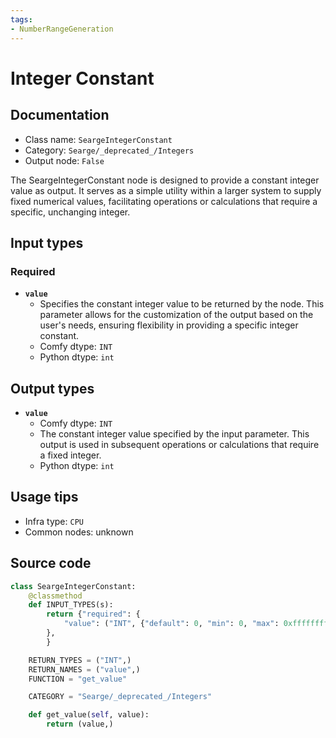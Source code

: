 ```yaml
---
tags:
- NumberRangeGeneration
---
```


# Integer Constant
## Documentation
- Class name: `SeargeIntegerConstant`
- Category: `Searge/_deprecated_/Integers`
- Output node: `False`

The SeargeIntegerConstant node is designed to provide a constant integer value as output. It serves as a simple utility within a larger system to supply fixed numerical values, facilitating operations or calculations that require a specific, unchanging integer.
## Input types
### Required
- **`value`**
    - Specifies the constant integer value to be returned by the node. This parameter allows for the customization of the output based on the user's needs, ensuring flexibility in providing a specific integer constant.
    - Comfy dtype: `INT`
    - Python dtype: `int`
## Output types
- **`value`**
    - Comfy dtype: `INT`
    - The constant integer value specified by the input parameter. This output is used in subsequent operations or calculations that require a fixed integer.
    - Python dtype: `int`
## Usage tips
- Infra type: `CPU`
- Common nodes: unknown


## Source code
```python
class SeargeIntegerConstant:
    @classmethod
    def INPUT_TYPES(s):
        return {"required": {
            "value": ("INT", {"default": 0, "min": 0, "max": 0xffffffffffffffff}),
        },
        }

    RETURN_TYPES = ("INT",)
    RETURN_NAMES = ("value",)
    FUNCTION = "get_value"

    CATEGORY = "Searge/_deprecated_/Integers"

    def get_value(self, value):
        return (value,)

```
